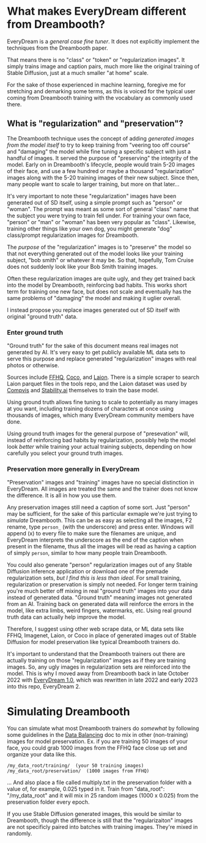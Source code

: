 # What makes EveryDream different from Dreambooth?

EveryDream is a *general case fine tuner*.  It does not explicitly implement the techniques from the Dreambooth paper. 

That means there is no "class" or "token" or "regularization images". It simply trains image and caption pairs, much more like the original training of Stable Diffusion, just at a much smaller "at home" scale.

For the sake of those experienced in machine learning, foregive me for stretching and demarking some terms, as this is voiced for the typical user coming from Dreambooth training with the vocabulary as commonly used there.

## What is "regularization" and "preservation"?

The Dreambooth technique uses the concept of adding *generated images from the model itself* to try to keep training from "veering too off course" and "damaging" the model while fine tuning a specific subject with just a handful of images.  It served the purpose of "preserving" the integrity of the model. Early on in Dreambooth's lifecycle, people would train 5-20 images of their face, and use a few hundred or maybe a thousand "regularization" images along with the 5-20 training images of their new subject.  Since then, many people want to scale to larger training, but more on that later...

It's very important to note these "regularization" images have been generated out of SD itself, using a simple prompt such as "person" or "woman".  The prompt was meant as some sort of general "class" name that the subject you were trying to train fell under.  For training your own face, "person" or "man" or "woman" has been very popular as "class".  Likewise, training other things like your own dog, you might generate "dog" class/prompt regularization images for Dreambooth.

The *purpose* of the "regularization" images is to "preserve" the model so that not everything generated out of the model looks like your training subject, "bob smith" or whatever it may be.  So that, hopefully, Tom Cruise does not suddenly look like your Bob Smith training images. 

Often these regularization images are quite ugly, and they get trained back into the model by Dreambooth, reinforcing bad habits.  This works short term for training one new face, but does not scale and eventually has the same problems of "damaging" the model and making it uglier overall.

I instead propose you replace images generated out of SD itself with original "ground truth" data.

### Enter ground truth

"Ground truth" for the sake of this document means real images not generated by AI.  It's very easy to get publicly available ML data sets to serve this purpose and replace generated "regularization" images with real photos or otherwise.

Sources include [FFHQ](https://github.com/NVlabs/ffhq-dataset), [Coco](https://cocodataset.org/#home), and [Laion](https://huggingface.co/datasets/laion/laion2B-en-aesthetic/tree/main).  There is a simple scraper to search Laion parquet files in the tools repo, and the Laion dataset was used by [Compvis](https://github.com/CompVis/stable-diffusion#weights) and [Stability.ai](https://github.com/Stability-AI/stablediffusion#news) themselves to train the base model.

Using ground truth allows fine tuning to scale to potentially as many images at you want, including training dozens of characters at once using thousands of images, which many EveryDream community members have done. 

Using ground truth images for the general purpose of "presevation" will, instead of reinforcing bad habits by regularization, possibly help the model look *better* while training your actual training subjects, depending on how carefully you select your ground truth images.

### Preservation more generally in EveryDream

"Preservation" images and "training" images have no special distinction in EveryDream.  All images are treated the same and the trainer does not know the difference.  It is all in how you use them.

Any preservation images still need a caption of some sort.  Just "person" may be sufficient, for the sake of this particular exmaple we're just trying to *simulate* Dreambooth.  This can be as easy as selecting all the images, F2 rename, type `person_` (with the underscore) and press enter.  Windows will append (x) to every file to make sure the filenames are unique, and EveryDream interprets the underscore as the end of the caption when present in the filename, thus all the images will be read as having a caption of simply `person`, similar to how many people train Dreambooth.

You could also generate "person" regularization images out of any Stable Diffusion inference application or download one of the premade regularization sets, *but I find this is less than ideal*.  For small training, regularization or preservation is simply not needed.  For longer term training you're much better off mixing in real "ground truth" images into your data instead of generated data. "Ground truth" meaning images not generated from an AI. Training back on generated data will reinforce the errors in the model, like extra limbs, weird fingers, watermarks, etc.  Using real ground truth data can actually help improve the model. 

Therefore, I suggest using other web scrape data, or ML data sets like FFHQ, Imagenet, Laion, or Coco in place of generated images out of Stable Diffusion for model preservation like typical Dreambooth trainers do.

It's important to understand that the Dreambooth trainers out there are actually training on those "regularization" images as if they are training images.  So, any ugly images in regularization sets are reinforced into the model.  This is why I moved away from Dreambooth back in late October 2022 with [EveryDream 1.0](https://github.com/victorchall/EveryDream-trainer), which was rewritten in late 2022 and early 2023 into this repo, EveryDream 2.

# Simulating Dreambooth

You can simulate what most Dreambooth trainers do *somewhat* by following some guidelines in the [Data Balancing](./BALANCING.md) doc to mix in other (non-training) images for model preservation.  Ex. if you are training 50 images of your face, you could grab 1000 images from the FFHQ face close up set and organize your data like this.

    /my_data_root/training/  (your 50 training images)
    /my_data_root/preservation/  (1000 images from FFHQ)

... And also place a file called multiply.txt in the preservation folder with a value of, for example, 0.025 typed in it.  Train from "data_root": "/my_data_root" and it will mix in 25 random images (1000 x 0.025) from the preservation folder every epoch.

If you use Stable Diffusion generated images, this would be similar to Dreambooth, though the difference is still that the "regularizaiton" images are not specificly paired into batches with training images.  They're mixed in randomly.
